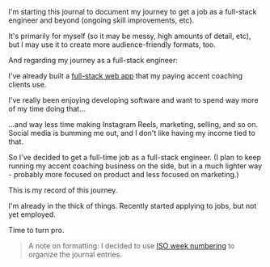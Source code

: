 I'm starting this journal to document my journey to get a job as a full-stack engineer and beyond (ongoing skill improvements, etc).

It's primarily for myself (so it may be messy, high amounts of detail, etc), but I may use it to create more audience-friendly formats, too.

And regarding my journey as a full-stack engineer:

I've already built a [full-stack web app](https://williamrosenberg.com) that my paying accent coaching clients use.

I've really been enjoying developing software and want to spend way more of my time doing that... 

...and way less time making Instagram Reels, marketing, selling, and so on. Social media is bumming me out, and I don't like having my income tied to that.

So I've decided to get a full-time job as a full-stack engineer. (I plan to keep running my accent coaching business on the side, but in a much lighter way - probably more focused on product and less focused on marketing.)

This is my record of this journey.

I'm already in the thick of things. Recently started applying to jobs, but not yet employed.

Time to turn pro.

> A note on formatting: I decided to use [ISO week numbering](https://en.wikipedia.org/wiki/ISO_8601#Week_dates) to organize the journal entries.

